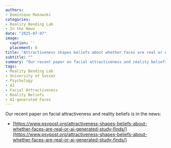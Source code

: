 ```yaml
---
authors:
- Dominique Makowski
categories:
- Reality Bending Lab
- In the News
date: "2025-07-07"
image:
  caption: ''
  placement: 0
title: "Attractiveness shapes beliefs about whether faces are real or AI-generated, study finds"
subtitle: ""
summary: "Our recent paper on facial attractiveness and reality beliefs is in the news."
tags:
- Reality Bending Lab
- University of Sussex
- Psychology
- AI
- Facial Attractiveness
- Reality Beliefs
- AI-generated Faces
---
```


Our recent paper on facial attractiveness and reality beliefs is in the news:

- [https://www.psypost.org/attractiveness-shapes-beliefs-about-whether-faces-are-real-or-ai-generated-study-finds/](https://www.psypost.org/attractiveness-shapes-beliefs-about-whether-faces-are-real-or-ai-generated-study-finds/)